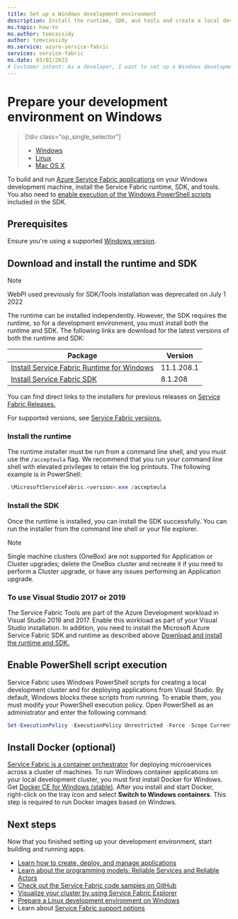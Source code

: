 ```yaml
---
title: Set up a Windows development environment
description: Install the runtime, SDK, and tools and create a local development cluster. After completing this setup, you'll be ready to build applications on Windows.
ms.topic: how-to
ms.author: tomcassidy
author: tomvcassidy
ms.service: azure-service-fabric
services: service-fabric
ms.date: 03/02/2023
# Customer intent: As a developer, I want to set up a Windows development environment for Azure Service Fabric, so that I can build and run applications efficiently.
---
```


# Prepare your development environment on Windows

> [!div class="op_single_selector"]
> * [Windows](service-fabric-get-started.md) 
> * [Linux](service-fabric-get-started-linux.md)
> * [Mac OS X](service-fabric-get-started-mac.md)
>
>

To build and run [Azure Service Fabric applications][1] on your Windows development machine, install the Service Fabric runtime, SDK, and tools. You also need to [enable execution of the Windows PowerShell scripts](#enable-powershell-script-execution) included in the SDK.

## Prerequisites

Ensure you're using a supported [Windows version](service-fabric-versions.md#supported-windows-versions-and-support-end-date).

## Download and install the runtime and SDK
> [!NOTE]
> WebPI used previously for SDK/Tools installation was deprecated on July 1 2022

The runtime can be installed independently. However, the SDK requires the runtime, so for a development environment, you must install both the runtime and SDK. The following links are download for the latest versions of both the runtime and SDK:

| Package |Version|
| --- | --- |
|[Install Service Fabric Runtime for Windows](https://download.microsoft.com/download/b/8/a/b8a2fb98-0ec1-41e5-be98-9d8b5abf7856/MicrosoftServiceFabric.11.1.208.1.exe) | 11.1.208.1 |
|[Install Service Fabric SDK](https://download.microsoft.com/download/b/8/a/b8a2fb98-0ec1-41e5-be98-9d8b5abf7856/MicrosoftServiceFabricSDK.8.1.208.msi) | 8.1.208 |

You can find direct links to the installers for previous releases on [Service Fabric Releases.](https://github.com/microsoft/service-fabric/tree/master/release_notes)

For supported versions, see [Service Fabric versions.](service-fabric-versions.md)

### Install the runtime

The runtime installer must be run from a command line shell, and you must use the `/accepteula` flag. We recommend that you run your command line shell with elevated privileges to retain the log printouts. The following example is in PowerShell:

```powershell
.\MicrosoftServiceFabric.<version>.exe /accepteula
```

### Install the SDK

Once the runtime is installed, you can install the SDK successfully. You can run the installer from the command line shell or your file explorer.

> [!NOTE]
> Single machine clusters (OneBox) are not supported for Application or Cluster upgrades; delete the OneBox cluster and recreate it if you need to perform a Cluster upgrade, or have any issues performing an Application upgrade.

### To use Visual Studio 2017 or 2019 

The Service Fabric Tools are part of the Azure Development workload in Visual Studio 2019 and 2017. Enable this workload as part of your Visual Studio installation. In addition, you need to install the Microsoft Azure Service Fabric SDK and runtime as described above [Download and install the runtime and SDK.](#download-and-install-the-runtime-and-sdk)

## Enable PowerShell script execution

Service Fabric uses Windows PowerShell scripts for creating a local development cluster and for deploying applications from Visual Studio. By default, Windows blocks these scripts from running. To enable them, you must modify your PowerShell execution policy. Open PowerShell as an administrator and enter the following command:

```powershell
Set-ExecutionPolicy -ExecutionPolicy Unrestricted -Force -Scope CurrentUser
```

## Install Docker (optional)

[Service Fabric is a container orchestrator](service-fabric-containers-overview.md) for deploying microservices across a cluster of machines. To run Windows container applications on your local development cluster, you must first install Docker for Windows. Get [Docker CE for Windows (stable)](https://store.docker.com/editions/community/docker-ce-desktop-windows?tab=description). After you install and start Docker, right-click on the tray icon and select **Switch to Windows containers**. This step is required to run Docker images based on Windows.

## Next steps

Now that you finished setting up your development environment, start building and running apps.

* [Learn how to create, deploy, and manage applications](service-fabric-tutorial-create-dotnet-app.md)
* [Learn about the programming models: Reliable Services and Reliable Actors](service-fabric-choose-framework.md)
* [Check out the Service Fabric code samples on GitHub](/samples/browse/?products=azure)
* [Visualize your cluster by using Service Fabric Explorer](service-fabric-visualizing-your-cluster.md)
* [Prepare a Linux development environment on Windows](service-fabric-local-linux-cluster-windows.md)
* Learn about [Service Fabric support options](service-fabric-support.md)

[1]: https://azure.microsoft.com/campaigns/service-fabric/ "Service Fabric campaign page"
[2]: https://go.microsoft.com/fwlink/?LinkId=517106 "VS RC"
[full-bundle-vs2015]:https://www.microsoft.com/web/handlers/webpi.ashx?command=getinstallerredirect&appid=MicrosoftAzure-ServiceFabric-VS2015 "VS 2015 WebPI link"
[full-bundle-dev15]:https://www.microsoft.com/web/handlers/webpi.ashx?command=getinstallerredirect&appid=MicrosoftAzure-ServiceFabric-Dev15 "Dev15 WebPI link"
[core-sdk]:https://www.microsoft.com/web/handlers/webpi.ashx?command=getinstallerredirect&appid=MicrosoftAzure-ServiceFabric-CoreSDK "Core SDK WebPI link"
[powershell5-download]:https://www.microsoft.com/download/details.aspx?id=54616
